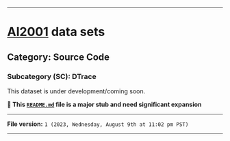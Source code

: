 
***

# [AI2001](https://github.com/seanpm2001/AI2001/) data sets

## Category: Source Code

### Subcategory (SC): DTrace

This dataset is under development/coming soon.

**🌱️ This [`README.md`](/README.md) file is a major stub and need significant expansion**

***

**File version:** `1 (2023, Wednesday, August 9th at 11:02 pm PST)`

***
